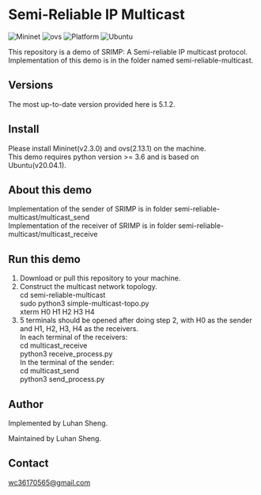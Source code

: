 # Semi-Reliable IP Multicast

![Mininet](https://img.shields.io/badge/Mininet-2.3.0-blue)
![ovs](https://img.shields.io/badge/ovs-2.13.1-yellowgreen)
![Platform](https://img.shields.io/badge/platform-Linux-lightgray.svg)
![Ubuntu](https://img.shields.io/badge/Ubuntu-20.04.1-orange)

This repository is a demo of SRIMP: A Semi-reliable IP multicast protocol.  
Implementation of this demo is in the folder named semi-reliable-multicast.  


## <a name="versions"></a> Versions

The most up-to-date version provided here is 5.1.2.


## Install
Please install Mininet(v2.3.0) and ovs(2.13.1) on the machine.  
This demo requires python version >= 3.6 and is based on Ubuntu(v20.04.1).  

## About this demo
Implementation of the sender of SRIMP is in folder semi-reliable-multicast/multicast_send  
Implementation of the receiver of SRIMP is in folder semi-reliable-multicast/multicast_receive  

## Run this demo
1. Download or pull this repository to your machine.  
2. Construct the multicast network topology.  
cd semi-reliable-multicast  
sudo python3 simple-multicast-topo.py  
xterm H0 H1 H2 H3 H4  
3. 5 terminals should be opened after doing step 2, with H0 as the sender and H1, H2, H3, H4 as the receivers.  
In each terminal of the receivers:  
cd multicast_receive  
python3 receive_process.py  
In the terminal of the sender:  
cd multicast_send  
python3 send_process.py  

## Author

Implemented by Luhan Sheng.

Maintained by Luhan Sheng.

## Contact

wc36170565@gmail.com

